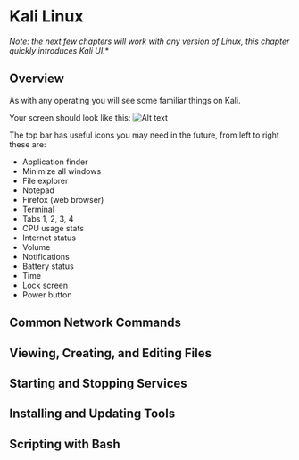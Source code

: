 # Kali Linux 

*Note: the next few chapters will work with any version of Linux, this chapter quickly introduces Kali UI.**

## Overview
As with any operating you will see some familiar things on Kali. 

Your screen should look like this:
![Alt text](home.png)

The top bar has useful icons you may need in the future, from left to right these are:
- Application finder
- Minimize all windows
- File explorer
- Notepad
- Firefox (web browser)
- Terminal
- Tabs 1, 2, 3, 4
- CPU usage stats
- Internet status
- Volume
- Notifications
- Battery status
- Time
- Lock screen
- Power button 




## Common Network Commands

## Viewing, Creating, and Editing Files

## Starting and Stopping Services

## Installing and Updating Tools

## Scripting with Bash